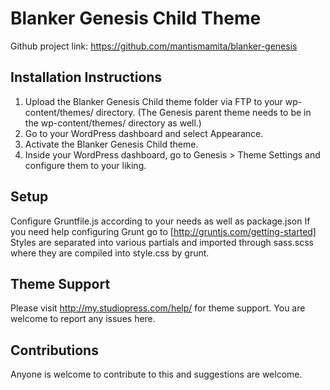 # Blanker Genesis Child Theme

Github project link: https://github.com/mantismamita/blanker-genesis


## Installation Instructions

1. Upload the Blanker Genesis Child theme folder via FTP to your wp-content/themes/ directory. (The Genesis parent theme needs to be in the wp-content/themes/ directory as well.)
2. Go to your WordPress dashboard and select Appearance.
3. Activate the Blanker Genesis Child theme.
4. Inside your WordPress dashboard, go to Genesis > Theme Settings and configure them to your liking.

## Setup

Configure Gruntfile.js according to your needs as well as package.json If you need help configuring Grunt go to [http://gruntjs.com/getting-started]  Styles are separated into various partials and imported through sass.scss where they are compiled into style.css by grunt.

## Theme Support

Please visit http://my.studiopress.com/help/ for theme support. You are welcome to report any issues here.

## Contributions

Anyone is welcome to contribute to this and suggestions are welcome.

